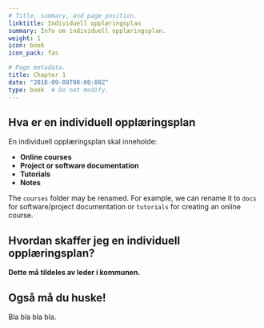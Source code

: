 ```yaml
---
# Title, summary, and page position.
linktitle: Individuell opplæringsplan
summary: Info om individuell opplæringsplan.
weight: 1
icon: book
icon_pack: fas

# Page metadata.
title: Chapter 1
date: "2018-09-09T00:00:00Z"
type: book  # Do not modify.
---
```


## Hva er en individuell opplæringsplan

En individuell opplæringsplan skal inneholde:

* **Online courses**
* **Project or software documentation**
* **Tutorials**
* **Notes**

The `courses` folder may be renamed. For example, we can rename it to `docs` for software/project documentation or `tutorials` for creating an online course.

## Hvordan skaffer jeg en individuell opplæringsplan?

**Dette må tildeles av leder i kommunen.**

## Også må du huske!

Bla bla bla bla. 
